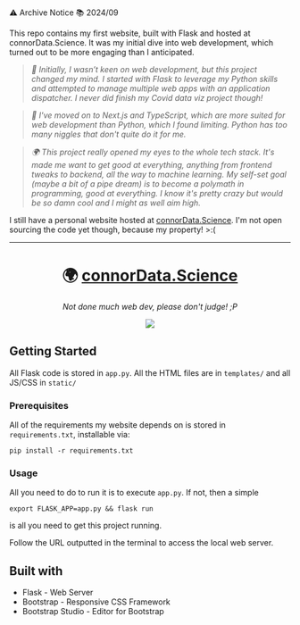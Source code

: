 ⚠️ Archive Notice 📚 2024/09

This repo contains my first website, built with Flask and hosted at connorData.Science. It was my initial dive into web development, which turned out to be more engaging than I anticipated.

>*🔧 Initially, I wasn’t keen on web development, but this project changed my mind. I started with Flask to leverage my Python skills and attempted to manage multiple web apps with an application dispatcher. I never did finish my Covid data viz project though!*

>*🧠 I've moved on to Next.js and TypeScript, which are more suited for web development than Python, which I found limiting. Python has too many niggles that don't quite do it for me.* 

>*🌍 This project really opened my eyes to the whole tech stack. It's made me want to get good at everything, anything from frontend tweaks to backend, all the way to machine learning. My self-set goal (maybe a bit of a pipe dream) is to become a polymath in programming, good at everything. I know it's pretty crazy but would be so damn cool and I might as well aim high.*

I still have a personal website hosted at [connorData.Science](https://connorData.Science). I'm not open sourcing the code yet though, because my property! >:(

---


<h1 align=center>
🌍 <a href=https://www.connorData.Science> connorData.Science </a>
  </h1>
  <p align=center> 
  <i>Not done much web dev, please don't judge! ;P </i></p>
  <p align=center>
  <a href="https://hits.seeyoufarm.com"><img src="https://hits.seeyoufarm.com/api/count/incr/badge.svg?url=https%3A%2F%2Fgithub.com%2FUP2014372%2FconnorData.Science&count_bg=%2379C83D&title_bg=%23555555&icon=&icon_color=%23E7E7E7&title=hits&edge_flat=false"/></a>
</p>



## Getting Started 

All Flask code is stored in `app.py`. All the HTML files are in `templates/` and all JS/CSS in `static/`

### Prerequisites

All of the requirements my website depends on is stored in `requirements.txt`, installable via:
```
pip install -r requirements.txt
```

### Usage

All you need to do to run it is to execute `app.py`. If not, then a simple
```
export FLASK_APP=app.py && flask run
```
is all you need to get this project running. 

Follow the URL outputted in the terminal to access the local web server.

## Built with

- Flask - Web Server
- Bootstrap - Responsive CSS Framework
- Bootstrap Studio - Editor for Bootstrap
